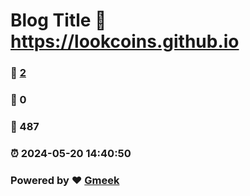 # Blog Title :link: https://lookcoins.github.io 
### :page_facing_up: [2](https://lookcoins.github.io/tag.html) 
### :speech_balloon: 0 
### :hibiscus: 487 
### :alarm_clock: 2024-05-20 14:40:50 
### Powered by :heart: [Gmeek](https://github.com/Meekdai/Gmeek)
